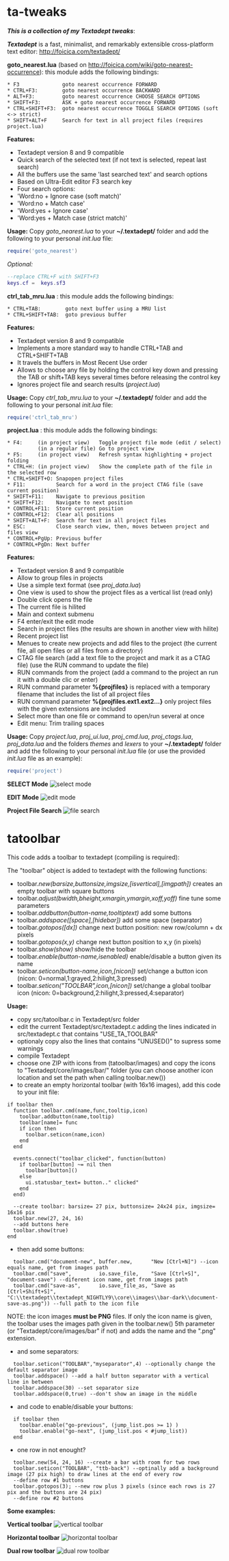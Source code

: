 # ta-tweaks
___This is a collection of my Textadept tweaks___:

___Textadept___ is a fast, minimalist, and remarkably extensible cross-platform text editor: http://foicica.com/textadept/

  __goto_nearest.lua__ (based on http://foicica.com/wiki/goto-nearest-occurrence): this module adds the following bindings:

    * F3              goto nearest occurrence FORWARD
    * CTRL+F3:        goto nearest occurrence BACKWARD
    * ALT+F3:         goto nearest occurrence CHOOSE SEARCH OPTIONS
    * SHIFT+F3:       ASK + goto nearest occurrence FORWARD
    * CTRL+SHIFT+F3:  goto nearest occurrence TOGGLE SEARCH OPTIONS (soft <-> strict)
    * SHIFT+ALT+F     Search for text in all project files (requires project.lua)

__Features:__
* Textadept version 8 and 9 compatible
* Quick search of the selected text (if not text is selected, repeat last search)
* All the buffers use the same 'last searched text' and search options
* Based on Ultra-Edit editor F3 search key
* Four search options:
 * 'Word:no + Ignore case (soft match)'
 * 'Word:no + Match case'
 * 'Word:yes + Ignore case'
 * 'Word:yes + Match case (strict match)'

__Usage:__
Copy  _goto_nearest.lua_ to your __~/.textadept/__ folder and add the following to your personal _init.lua_ file:
```lua
require('goto_nearest')
```
_Optional:_
```lua
--replace CTRL+F with SHIFT+F3
keys.cf =  keys.sf3
```

  __ctrl_tab_mru.lua__ : this module adds the following bindings:

    * CTRL+TAB:        goto next buffer using a MRU list
    * CTRL+SHIFT+TAB:  goto previous buffer

__Features:__
* Textadept version 8 and 9 compatible
* Implements a more standard way to handle CTRL+TAB and CTRL+SHIFT+TAB
* It travels the buffers in Most Recent Use order
* Allows to choose any file by holding the control key down and pressing the TAB or shift+TAB keys several times before releasing the control key
* Ignores project file and search results (_project.lua_)

__Usage:__
Copy  _ctrl_tab_mru.lua_ to your __~/.textadept/__ folder and add the following to your personal _init.lua_ file:
```lua
require('ctrl_tab_mru')
```

  __project.lua__ : this module adds the following bindings:

    * F4:     (in project view)   Toggle project file mode (edit / select)
              (in a regular file) Go to project view
    * F5:     (in project view)   Refresh syntax highlighting + project folding
    * CTRL+H: (in project view)   Show the complete path of the file in the selected row
    * CTRL+SHIFT+O: Snapopen project files
    * F11:       	Search for a word in the project CTAG file (save current position)
    * SHIFT+F11:    Navigate to previous position
    * SHIFT+F12:    Navigate to next position
	* CONTROL+F11:  Store current position
	* CONTROL+F12:  Clear all positions
	* SHIFT+ALT+F:  Search for text in all project files
	* ESC:		    Close search view, then, moves between project and files view
	* CONTROL+PgUp: Previous buffer
	* CONTROL+PgDn: Next buffer

__Features:__
* Textadept version 8 and 9 compatible
* Allow to group files in projects
* Use a simple text format (see _proj_data.lua_)
* One view is used to show the project files as a vertical list (read only)
* Double click opens the file
* The current file is hilited
* Main and context submenu
* F4 enter/exit the edit mode
* Search in project files (the results are shown in another view with hilite)
* Recent project list
* Menues to create new projects and add files to the project (the current file, all open files or all files from a directory)
* CTAG file search (add a text file to the project and mark it as a CTAG file) (use the RUN command to update the file)
* RUN commands from the project (add a command to the project an run it with a double clic or enter)
* RUN command parameter __%{projfiles}__ is replaced with a temporary filename that includes the list of all project files
* RUN command parameter __%{projfiles.ext1.ext2...}__ only project files with the given extensions are included
* Select more than one file or command to open/run several at once
* Edit menu: Trim trailing spaces

__Usage:__
Copy  _project.lua_, _proj_ui.lua_, _proj_cmd.lua_, _proj_ctags.lua_, _proj_data.lua_ and the folders _themes_ and _lexers_ to your __~/.textadept/__ folder and add the following to your personal _init.lua_ file (or use the provided _init.lua_ file as an example):
```lua
require('project')
```
**SELECT Mode**
![select mode](https://github.com/gabdub/ta-tweaks/blob/master/screencapt/ta_proj_sel.png "Project in select mode")

**EDIT Mode**
![edit mode](https://github.com/gabdub/ta-tweaks/blob/master/screencapt/ta_proj_edit.png "Project in edit mode")

**Project File Search**
![file search](https://github.com/gabdub/ta-tweaks/blob/master/screencapt/ta_search.png "Search text in Project files")

# tatoolbar
This code adds a toolbar to textadept (compiling is required):

The "toolbar" object is added to textadept with the following functions:

* toolbar._new(barsize,buttonsize,imgsize,[isvertical],[imgpath])_ creates an empty toolbar with square buttons
* toolbar._adjust(bwidth,bheight,xmargin,ymargin,xoff,yoff)_ fine tune some parameters
* toolbar._addbutton(button-name,tooltiptext)_ add some buttons
* toolbar._addspace([space],[hidebar])_ add some space (separator)
* toolbar._gotopos([dx])_ change next button position: new row/column + dx pixels
* toolbar._gotopos(x,y)_ change next button position to x,y (in pixels)
* toolbar._show(show)_ show/hide the toolbar
* toolbar._enable(button-name,isenabled)_ enable/disable a button given its name
* toolbar._seticon(button-name,icon,[nicon])_ set/change a button icon (nicon: 0=normal,1:grayed,2:hilight,3:pressed)
* toolbar._seticon("TOOLBAR",icon,[nicon])_ set/change a global toolbar icon (nicon: 0=background,2:hilight,3:pressed,4:separator)

__Usage:__

* copy src/tatoolbar.c in Textadept/src folder
* edit the current Textadept/src/textadept.c adding the lines indicated in src/textadept.c that contains "USE_TA_TOOLBAR"
* optionaly copy also the lines that contains "UNUSED()" to supress some warnings
* compile Textadept
* choose one ZIP with icons from (tatoolbar/images) and copy the icons to "Textadept/core/images/bar/" folder
  (you can choose another icon location and set the path when calling toolbar.new())
* to create an empty horizontal toolbar (with 16x16 images), add this code to your init file:
```
if toolbar then
  function toolbar.cmd(name,func,tooltip,icon)
    toolbar.addbutton(name,tooltip)
    toolbar[name]= func
    if icon then
      toolbar.seticon(name,icon)
    end
  end

  events.connect("toolbar_clicked", function(button)
    if toolbar[button] ~= nil then
      toolbar[button]()
    else
      ui.statusbar_text= button.." clicked"
    end
  end)

  --create toolbar: barsize= 27 pix, buttonsize= 24x24 pix, imgsize= 16x16 pix
  toolbar.new(27, 24, 16)
  --add buttons here
  toolbar.show(true)
end
```

* then add some buttons:

```
  toolbar.cmd("document-new", buffer.new,      "New [Ctrl+N]") --icon equals name, get from images path
  toolbar.cmd("save",         io.save_file,    "Save [Ctrl+S]", "document-save") --diferent icon name, get from images path
  toolbar.cmd("save-as",      io.save_file_as, "Save as [Ctrl+Shift+S]", "C:\\textadept\\textadept_NIGHTLY9\\core\\images\\bar-dark\\document-save-as.png")) --full path to the icon file
```

NOTE: the icon images __must be PNG__ files. If only the icon name is given, the toolbar uses the images path given in the toolbar.new() 5th parameter (or "Textadept/core/images/bar" if not) and adds the name and the ".png" extension.

* and some separators:

```
  toolbar.seticon("TOOLBAR","myseparator",4) --optionally change the default separator image
  toolbar.addspace() --add a half button separator with a vertical line in between
  toolbar.addspace(30) --set separator size
  toolbar.addspace(0,true) --don't show an image in the middle
```

* and code to enable/disable your buttons:

```
  if toolbar then
    toolbar.enable("go-previous", (jump_list.pos >= 1) )
    toolbar.enable("go-next", (jump_list.pos < #jump_list))
  end
```

* one row in not enought?

```
  toolbar.new(54, 24, 16) --create a bar with room for two rows
  toolbar.seticon("TOOLBAR", "ttb-back") --optinally add a background image (27 pix high) to draw lines at the end of every row 
  --define row #1 buttons
  toolbar.gotopos(3); --new row plus 3 pixels (since each rows is 27 pix and the buttons are 24 pix)
  --define row #2 buttons
```

__Some examples:__

**Vertical toolbar**
![vertical toolbar](https://github.com/gabdub/ta-tweaks/blob/master/screencapt/vertical.png "Vertical toolbar")

**Horizontal toolbar**
![horizontal toolbar](https://github.com/gabdub/ta-tweaks/blob/master/screencapt/horizontal.png "Horizontal toolbar, other theme")

**Dual row toolbar**
![dual row toolbar](https://github.com/gabdub/ta-tweaks/blob/master/screencapt/horizontalx2.png "Horizontal toolbar, two rows")
